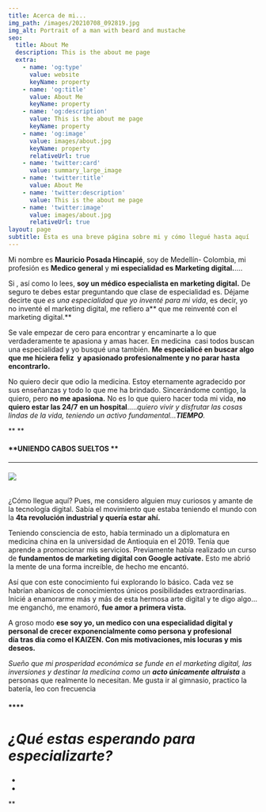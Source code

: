 ```yaml
---
title: Acerca de mi...
img_path: /images/20210708_092819.jpg
img_alt: Portrait of a man with beard and mustache
seo:
  title: About Me
  description: This is the about me page
  extra:
    - name: 'og:type'
      value: website
      keyName: property
    - name: 'og:title'
      value: About Me
      keyName: property
    - name: 'og:description'
      value: This is the about me page
      keyName: property
    - name: 'og:image'
      value: images/about.jpg
      keyName: property
      relativeUrl: true
    - name: 'twitter:card'
      value: summary_large_image
    - name: 'twitter:title'
      value: About Me
    - name: 'twitter:description'
      value: This is the about me page
    - name: 'twitter:image'
      value: images/about.jpg
      relativeUrl: true
layout: page
subtitle: Esta es una breve página sobre mi y cómo llegué hasta aquí
---
```

Mi nombre es **Mauricio Posada Hincapié**, soy de Medellín- Colombia, mi profesión es **Medico general** y **mi especialidad es Marketing digital.**....

Si , así como lo lees, **soy un médico especialista en marketing digital.** De seguro te debes estar preguntando que clase de especialidad es. Déjame decirte que *es una especialidad que yo inventé para mi vida*, es decir, yo no inventé el marketing digital, me refiero a\*\* que me reinventé con el marketing digital.\*\* 

Se vale empezar de cero para encontrar y encaminarte a lo que verdaderamente te apasiona y amas hacer. En medicina  casi todos buscan una especialidad y yo busqué una también. **Me especialicé en buscar algo que me hiciera feliz  y apasionado profesionalmente y no parar hasta encontrarlo.**

No quiero decir que odio la medicina. Estoy eternamente agradecido por sus enseñanzas y todo lo que me ha brindado. Sincerándome contigo, la quiero, pero **no me apasiona.** No es lo que quiero hacer toda mi vida, **no quiero estar las 24/7** **en un hospital**.....*quiero vivir y disfrutar las cosas lindas de la vida, teniendo un activo fundamental...**TIEMPO**.*

**
**

#### **UNIENDO CABOS SUELTOS **

****

###### ![](https://1.bp.blogspot.com/-6qczZEaL3zo/YKVE4VBGT_I/AAAAAAAAJdA/o6uWRwGsC5A34zbMxiAq3no07-jx3ISXQCLcBGAsYHQ/w416-h168/fondo%2Bgracias%2521%2521.jpg)


 

¿Cómo llegue aquí? Pues, me considero alguien muy curiosos y amante de la tecnología digital. Sabía el movimiento que estaba teniendo el mundo con la **4ta revolución industrial y quería estar ahí.**

Teniendo consciencia de esto, había terminado un a diplomatura en medicina china en la universidad de Antioquia en el 2019. Tenía que aprende a promocionar mis servicios. Previamente había realizado un curso de **fundamentos de marketing digital con Google actívate.** Esto me abrió la mente de una forma increíble, de hecho me encantó. 

Así que con este conocimiento fui explorando lo básico. Cada vez se habrían abanicos de conocimientos únicos posibilidades extraordinarias.  Inicié a enamorarme más y más de esta hermosa arte digital y te digo algo... me enganchó, me enamoró, **fue amor a primera vista.**

A groso modo **ese soy yo, un medico con una especialidad digital y personal de crecer exponencialmente como persona y profesional día tras día como el KAIZEN. Con mis motivaciones, mis locuras y mis deseos.**

*Sueño que mi prosperidad económica se funde en el marketing digital, las inversiones y destinar la medicina como un **acto únicamente altruista*** a personas que realmente lo necesitan. Me gusta ir al gimnasio, practico la batería, leo con frecuencia

#### ****

# *¿Qué estas esperando para especializarte?*

###

*
*




**
